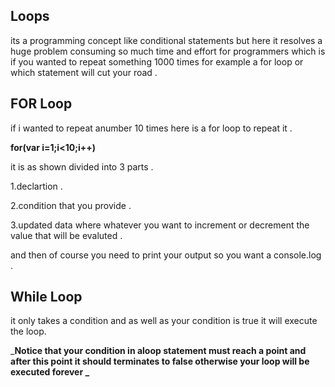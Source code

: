 ## Loops
its a programming concept like conditional statements but here it resolves a huge problem consuming so much time and effort for programmers which is if you wanted to repeat something 1000 times for example a for loop or which statement will cut your road .

## FOR Loop 
if i wanted to repeat anumber 10 times here is a for loop to repeat it .

**for(var i=1;i<10;i++)**

it is as shown divided into 3 parts .

1.declartion .

2.condition that you provide .

3.updated data where whatever you want to increment or decrement the value that will be evaluted .

and then of course you need to print your output so you want a console.log .
## While Loop
it only takes a condition and as well as your condition is true it will execute the loop.

_**Notice that your condition in aloop statement must reach a point and after this point it should terminates to false otherwise your loop will be executed forever _**

